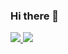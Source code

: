 ### Hi there 👋

<a href="https://github.com/Maverik010">
<img src="https://github-readme-stats.vercel.app/api?username=Maverik010&theme=midnight-purple&show_icons=true"></img>
</a>

<a href="https://github.com/Maverik010">
<img src="https://github-readme-stats.vercel.app/api/top-langs/?username=Maverik010&theme=midnight-purple&show_icons=true&layout=compact"></img>
</a>
  
 
 
<!--
**Maverik010/Maverik010** is a ✨ _special_ ✨ repository because its `README.md` (this file) appears on your GitHub profile.

Here are some ideas to get you started:

- 🔭 I’m currently working on ...
- 🌱 I’m currently learning ...
- 👯 I’m looking to collaborate on ...
- 🤔 I’m looking for help with ...
- 💬 Ask me about ...
- 📫 How to reach me: ...
- 😄 Pronouns: ...
- ⚡ Fun fact: ...
-->
